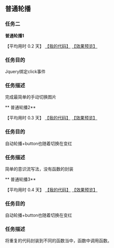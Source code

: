 ## 普通轮播
### 任务二

**普通轮播1**

【平均用时 0.2 天】
[【我的代码】](https://github.com/wangsiyuan233/MySwiper/blob/master/%E4%BB%BB%E5%8A%A1%E4%BA%8C%EF%BC%9A%E6%99%AE%E9%80%9A%E8%BD%AE%E6%92%AD/%E6%99%AE%E9%80%9A%E8%BD%AE%E6%92%AD1.html)
[【效果预览】](http://wangsiyuan233.cn/MySwiper/%E4%BB%BB%E5%8A%A1%E4%BA%8C%EF%BC%9A%E6%99%AE%E9%80%9A%E8%BD%AE%E6%92%AD/%E6%99%AE%E9%80%9A%E8%BD%AE%E6%92%AD1.html)

### 任务目的
Jquery绑定click事件

### 任务描述
完成最简单的手动切换图片



** 普通轮播2**

【平均用时 0.3 天】
[【我的代码】](https://github.com/wangsiyuan233/MySwiper/blob/master/%E4%BB%BB%E5%8A%A1%E4%BA%8C%EF%BC%9A%E6%99%AE%E9%80%9A%E8%BD%AE%E6%92%AD/%E6%99%AE%E9%80%9A%E8%BD%AE%E6%92%AD2.html)
[【效果预览】](http://wangsiyuan233.cn/MySwiper/%E4%BB%BB%E5%8A%A1%E4%BA%8C%EF%BC%9A%E6%99%AE%E9%80%9A%E8%BD%AE%E6%92%AD/%E6%99%AE%E9%80%9A%E8%BD%AE%E6%92%AD2.html)

### 任务目的
自动轮播+button也随着切换在变红

### 任务描述 
简单的意识流写法，没有函数的封装



** 普通轮播3**

【平均用时 0.4 天】
[【我的代码】](https://github.com/wangsiyuan233/MySwiper/blob/master/%E4%BB%BB%E5%8A%A1%E4%BA%8C%EF%BC%9A%E6%99%AE%E9%80%9A%E8%BD%AE%E6%92%AD/%E6%99%AE%E9%80%9A%E8%BD%AE%E6%92%AD3.html)
[【效果预览】](http://wangsiyuan233.cn/MySwiper/%E4%BB%BB%E5%8A%A1%E4%BA%8C%EF%BC%9A%E6%99%AE%E9%80%9A%E8%BD%AE%E6%92%AD/%E6%99%AE%E9%80%9A%E8%BD%AE%E6%92%AD3.html)

### 任务目的
自动轮播+button也随着切换在变红

### 任务描述 
将重复的代码封装到不同的函数当中，函数中调用函数。







